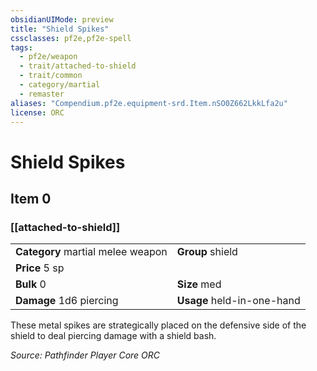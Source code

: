 ```yaml
---
obsidianUIMode: preview
title: "Shield Spikes"
cssclasses: pf2e,pf2e-spell
tags:
  - pf2e/weapon
  - trait/attached-to-shield
  - trait/common
  - category/martial
  - remaster
aliases: "Compendium.pf2e.equipment-srd.Item.nSO0Z662LkkLfa2u"
license: ORC
---
```

# Shield Spikes
## Item 0
### [[attached-to-shield]]

|  |  |
| -- | -- |
| **Category** martial melee weapon | **Group** shield |
| **Price** 5 sp |  |
| **Bulk** 0 | **Size** med |
| **Damage** 1d6 piercing  | **Usage** held-in-one-hand |



These metal spikes are strategically placed on the defensive side of the shield to deal piercing damage with a shield bash.

*Source: Pathfinder Player Core*
*ORC*